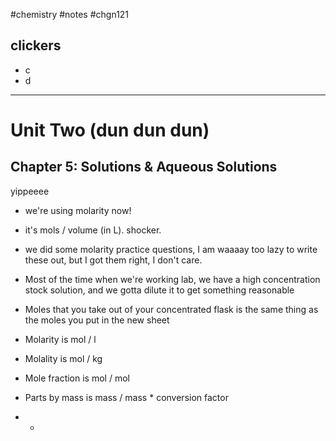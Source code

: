 #chemistry #notes #chgn121




## clickers
- c
- d

---

# Unit Two (dun dun dun)

## Chapter 5: Solutions & Aqueous Solutions 
yippeeee
- we're using molarity now!
- it's mols / volume (in L). shocker.

- we did some molarity practice questions, I am waaaay too lazy to write these out, but I got them right, I don't care.
- Most of the time when we're working lab, we have a high concentration stock solution, and we gotta dilute it to get something reasonable
- Moles that you take out of your concentrated flask is the same thing as the moles you put in the new sheet


- Molarity is mol / l 
- Molality is mol / kg
- Mole fraction is mol / mol
- Parts by mass is mass / mass * conversion factor
- *